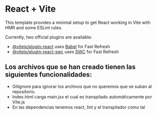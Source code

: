 # React + Vite

This template provides a minimal setup to get React working in Vite with HMR and some ESLint rules.

Currently, two official plugins are available:

- [@vitejs/plugin-react](https://github.com/vitejs/vite-plugin-react/blob/main/packages/plugin-react/README.md) uses [Babel](https://babeljs.io/) for Fast Refresh
- [@vitejs/plugin-react-swc](https://github.com/vitejs/vite-plugin-react-swc) uses [SWC](https://swc.rs/) for Fast Refresh


## Los archivos que se han creado tienen las siguientes funcionalidades:

- Gitignore para ignorar los archivos que no queremos que se suban al repositorio.
- Index.html carga main.jsx el cual es transpilado automáticamente por Vite.js
- En las dependencias tenemos react, lint y el transpilador como tal
